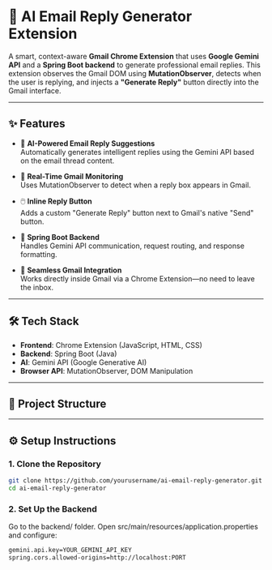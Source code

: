 # 📧 AI Email Reply Generator Extension

A smart, context-aware **Gmail Chrome Extension** that uses **Google Gemini API** and a **Spring Boot backend** to generate professional email replies. This extension observes the Gmail DOM using **MutationObserver**, detects when the user is replying, and injects a **"Generate Reply"** button directly into the Gmail interface.

---

## ✨ Features

- 🧠 **AI-Powered Email Reply Suggestions**  
  Automatically generates intelligent replies using the Gemini API based on the email thread content.

- 📨 **Real-Time Gmail Monitoring**  
  Uses MutationObserver to detect when a reply box appears in Gmail.

- 🖱️ **Inline Reply Button**  
  Adds a custom "Generate Reply" button next to Gmail's native "Send" button.

- 🔧 **Spring Boot Backend**  
  Handles Gemini API communication, request routing, and response formatting.

- 🔗 **Seamless Gmail Integration**  
  Works directly inside Gmail via a Chrome Extension—no need to leave the inbox.

---

## 🛠 Tech Stack

- **Frontend**: Chrome Extension (JavaScript, HTML, CSS)
- **Backend**: Spring Boot (Java)
- **AI**: Gemini API (Google Generative AI)
- **Browser API**: MutationObserver, DOM Manipulation

---

## 📁 Project Structure


---

## ⚙️ Setup Instructions

### 1. Clone the Repository

```bash
git clone https://github.com/yourusername/ai-email-reply-generator.git
cd ai-email-reply-generator
```

### 2. Set Up the Backend
Go to the backend/ folder.
Open src/main/resources/application.properties and configure:

```bash
gemini.api.key=YOUR_GEMINI_API_KEY
spring.cors.allowed-origins=http://localhost:PORT
```

